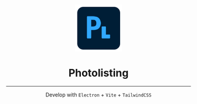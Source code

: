 <p align="center">
  <img width="128" src="./icon_128.png" alt="vitawind logo">
  <h1 align="center">Photolisting</h1>
</p>

---

<p align="center">
Develop with <code>Electron</code> + <code>Vite</code> + <code>TailwindCSS</code>
</p>

